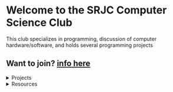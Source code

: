 # Welcome to the SRJC Computer Science Club

This club specializes in programming, discussion of computer hardware/software, and holds several programming projects

## Want to join? [info here](./JOIN.md)

<details>
<summary>Projects</summary>
<br>
 <a href="./GAMES.md">Games</a>
</details>

<details>
<summary>Resources</summary>
<br>
 <a href="./RESOURCES.md">Resources</a>
</details>
